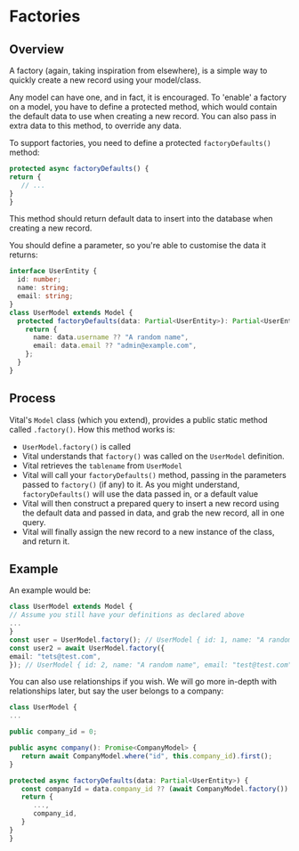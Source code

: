 # Factories

## Overview

A factory (again, taking inspiration from elsewhere), is a simple way to quickly
create a new record using your model/class.

Any model can have one, and in fact, it is encouraged. To 'enable' a factory on
a model, you have to define a protected method, which would contain the default
data to use when creating a new record. You can also pass in extra data to this
method, to override any data.

To support factories, you need to define a protected `factoryDefaults()` method:

```ts
protected async factoryDefaults() {
return {
   // ...
}
}
```

This method should return default data to insert into the database when creating
a new record.

You should define a parameter, so you're able to customise the data it returns:

```ts
interface UserEntity {
  id: number;
  name: string;
  email: string;
}
class UserModel extends Model {
  protected factoryDefaults(data: Partial<UserEntity>): Partial<UserEntity> {
    return {
      name: data.username ?? "A random name",
      email: data.email ?? "admin@example.com",
    };
  }
}
```

## Process

Vital's `Model` class (which you extend), provides a public static method called
`.factory()`. How this method works is:

- `UserModel.factory()` is called
- Vital understands that `factory()` was called on the `UserModel` definition.
- Vital retrieves the `tablename` from `UserModel`
- Vital will call your `factoryDefaults()` method, passing in the parameters
  passed to `factory()` (if any) to it. As you might understand,
  `factoryDefaults()` will use the data passed in, or a default value
- Vital will then construct a prepared query to insert a new record using the
  default data and passed in data, and grab the new record, all in one query.
- Vital will finally assign the new record to a new instance of the class, and
  return it.

## Example

An example would be:

```ts
class UserModel extends Model {
// Assume you still have your definitions as declared above
...
}
const user = UserModel.factory(); // UserModel { id: 1, name: "A random name", email: "admin@example.com" }
const user2 = await UserModel.factory({
email: "tets@test.com",
}); // UserModel { id: 2, name: "A random name", email: "test@test.com" }
```

You can also use relationships if you wish. We will go more in-depth with
relationships later, but say the user belongs to a company:

```ts
class UserModel {
...

public company_id = 0;

public async company(): Promise<CompanyModel> {
   return await CompanyModel.where("id", this.company_id).first();
}

protected async factoryDefaults(data: Partial<UserEntity>) {
   const companyId = data.company_id ?? (await CompanyModel.factory()).id;
   return {
      ...,
      company_id,
   }
}
}
```
